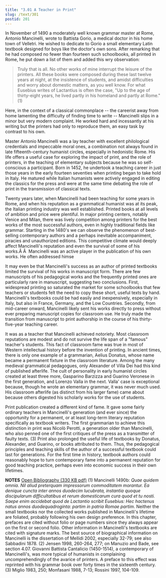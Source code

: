 ```yaml
---
title: "3.01 A Teacher in Print"
slug: /text/301
postid: 201
---
```

In November of 1490 a moderately well known grammar master at Rome, Antonio Mancinelli, wrote to Battista Gorio, a medical doctor in his home town of Velletri. He wished to dedicate to Gorio a small elementary Latin textbook designed for boys like the doctor's own sons. After remarking that he had composed no fewer than fourteen such schoolbooks, all printed in Rome, he put down a list of them and added this wry observation:
<blockquote>Truly that is all. No other works of mine interrupt the leisure of the printers. All these books were composed during these last twelve years at night, at the insistence of students, and amidst difficulties and worry about domestic matters, as you well know. For what Eusebius writes of Lactantius is often the case, "Up to the age of thirty-eight years, he lived partly in his homeland and partly at Rome." (1)</blockquote>
Here, in the context of a classical commonplace -- the careerist away from home lamenting the difficulty of finding time to write -- Mancinelli slips in a minor but very modern complaint. He worked hard and incessantly at his writing but the printers had only to reproduce them, an easy task by contrast to his own.

Master Antonio Mancinelli was a lay teacher with excellent philological credentials and impeccable moral ones, a combination not always found in late fifteenth-century humanist circles, especially in hedonistic Rome. His life offers a useful case for exploring the impact of print, and the role of printers, in the teaching of elementary subjects because he was so self-conscious a participant. Born in 1452, he undertook a teaching career in just those years in the early fourteen seventies when printing began to take hold in Italy. He matured while Italian humanists were actively engaged in editing the classics for the press and were at the same time debating the role of print in the transmission of classical texts.

Twenty years later, when Mancinelli had been teaching for some years in Rome, and when his reputation as a grammatical humanist was at its peak, the Italian printing industry was well established. Printed books at all levels of ambition and price were plentiful. In major printing centers, notably Venice and Milan, there was lively competition among printers for the best works of the most successful authors, even in highly traditional fields like grammar. Starting in the 1480's we can observe the phenomenon of best-selling contemporary authors and a perhaps inevitable accompaniment, piracies and unauthorized editions. This competitive climate would deeply affect Mancinelli's reputation and even the survival of some of his works.Â Â  Mancinelli was an active player in the publication of his own works. He often addressed himse

It may even be that Mancinelli's success as an author of printed textbooks limited the survival of his works in manuscript form. There are few manuscripts of his pedagogical works and the frequently printed ones are particularly rare in manuscript, suggesting two conclusions. First, widespread printing so saturated the market for some schoolbooks that few teachers or students felt the need to copy these short, useful texts by hand. Mancinelli's textbooks could be had easily and inexpensively, especially in Italy, but also in France, Germany, and the Low Countries. Secondly, from mid-career onward, Mancinelli likely sent his works directly to press without ever preparing manuscript copies for classroom use. He truly made the transition from manuscript to print authorship in the course of his thirty-five-year teaching career.

It was as a teacher that Mancinelli achieved notoriety. Most classroom reputations are modest and do not survive the life span of a "famous" teacher's students. This fact of classroom fame was true in most of Western intellectual history before the invention of printing. In ancient times, there is only one example of a grammarian, Aelius Donatus, whose name became a permanent fixture in the classroom literature. Among the many medieval grammatical pedagogues, only Alexander of Villa Dei had this kind of published afterlife. The cult of personality in early humanist circles created at least three more, Gasparino Barzizza and Guarino Veronese in the first generation, and Lorenzo Valla in the next. Valla' case is exceptional because, though he wrote an elementary grammar, it was never much used. His classroom afterlife (as distinct from his larger fame) came about because others digested his scholarly works for the use of students.

Print publication created a different kind of fame. It gave some fairly ordinary teachers in Mancinelli's generation (and ever since) the opportunity for a permanent, or at least long-term literary reputation specifically as textbook writers. The first grammarian to achieve this distinction in print was Nicolò Perotti, a generation older than Mancinelli, who also penned one of the first critiques of the press as a transmitter of faulty texts. (3) Print also prolonged the useful life of textbooks by Donatus, Alexander, and Guarino, or books attributed to them. Thus, the pedagogical principles and teaching skills of the author of a successful textbook could last for generations. For the first time in history, textbook authors could reasonably hope to turn contemporary fame into a permanent reputation for good teaching practice, perhaps even into economic success in their own lifetimes.

<strong>NOTES</strong>
<a href="http://www.humanismforsale.org/bibliography.pdf" target="new">Open Bibliography (330 KB pdf)</a>
(1) Mancinelli 1490b: <em>Quae quidem omnia. Nil aliud preterquam impressorum commoditatem morantur. Ea denique cuncta inter annos duodecim lucubrata, instantia quoque discipularum difficultatibus et rerum domesticarum cura quod et tu nosti. Saepe enim accidebat quod de Lactantio scribit Eusebius: Hec hactenus natus annos duodequadroginta: partim in patria Romae partim</em>. Neither the small textbooks nor the collected works published in Mancinelli's lifetime are foliated, probably following his own design preference. In this chapter, prefaces are cited without folio or page numbers since they always appear on the first or second folio. Other information in Mancinelli's textbooks are cited with signature marks. The best source of biographical information on Mancinelli is the dissertation of Mellidi 2002, especially 32-79; see also Sabbadini 1878.
(2) Jensen 1998, 260-264, 277; on Manuzio and Bade, see section 4.07. Giovanni Battista Cantalicio (1450-1514), a contemporary of Mancinelli's, was more typical of humanists in complaining uncomprehendingly of the avarice of printers. A preface to this effect was reprinted with his grammar book over forty times in the sixteenth century.
(3) Miglio 1983, 250; Monfasani 1988, 7-13; Rossini 1997, 104-109.
